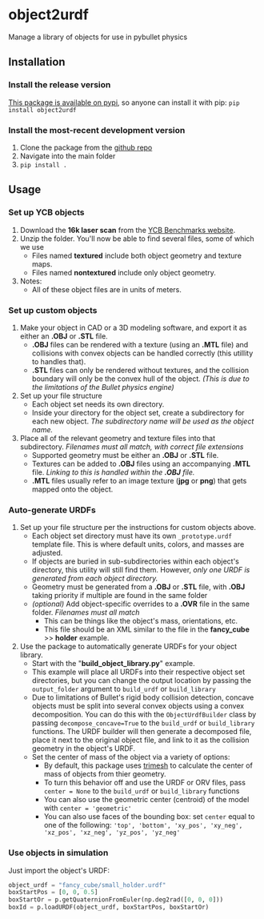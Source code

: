 # object2urdf
Manage a library of objects for use in pybullet physics

## Installation
### Install the release version
[This package is available on pypi](https://pypi.org/project/object2urdf/), so anyone can install it with pip: `pip install object2urdf`

### Install the most-recent development version
1. Clone the package from the [github repo](https://github.com/harvard-microrobotics/object2urdf)
2. Navigate into the main folder
3. `pip install .`


## Usage
### Set up YCB objects
1. Download the **16k laser scan** from the [YCB Benchmarks website](http://ycb-benchmarks.s3-website-us-east-1.amazonaws.com/).
2. Unzip the folder. You'll now be able to find several files, some of which we use
    - Files named **textured** include both object geometry and texture maps.
    - Files named **nontextured** include only object geometry.
3. Notes:
    - All of these object files are in units of meters.

### Set up custom objects
1. Make your object in CAD or a 3D modeling software, and export it as either an **.OBJ** or **.STL** file.
    - **.OBJ** files can be rendered with a texture (using an **.MTL** file) and collisions with convex objects can be handled correctly (this utillity to handles that).
    - **.STL** files can only be rendered without textures, and the collision boundary will only be the convex hull of the object. _(This is due to the limitations of the Bullet physics engine)_
2. Set up your file structure
    - Each object set needs its own directory.
    - Inside your directory for the object set, create a subdirectory for each new object. _The subdirectory name will be used as the object name._
3. Place all of the relevant geometry and texture files into that subdirectory. _Filenames must all match, with correct file extensions_
    - Supported geometry must be either an **.OBJ** or **.STL** file.
    - Textures can be added to **.OBJ** files using an accompanying **.MTL** file. _Linking to this is handled within the **.OBJ** file._
    - **.MTL** files usually refer to an image texture (**jpg** or **png**) that gets mapped onto the object.


### Auto-generate URDFs
1. Set up your file structure per the instructions for custom objects above.
    - Each object set directory must have its own `_prototype.urdf` template file. This is where default units, colors, and masses are adjusted.
    - If objects are buried in sub-subdirectories within each object's directory, this utility will still find them. However, _only one URDF is generated from each object directory._
    - Geometry must be generated from a **.OBJ** or **.STL** file, with **.OBJ** taking priority if multiple are found in the same folder
    - _(optional)_ Add object-specific overrides to a **.OVR** file in the same folder. _Filenames must all match_
        - This can be things like the object's mass, orientations, etc.
        - This file should be an XML similar to the file in the **fancy_cube** >> **holder** example.
2. Use the package to automatically generate URDFs for your object library.
    - Start with the "**build_object_library.py**" example.
    - This example will place all URDFs into their respective object set directories, but you can change the output location by passing the `output_folder` argument to `build_urdf` or `build_library`
    - Due to limitations of Bullet's rigid body collision detection, concave objects must be split into several convex objects using a convex decomposition. You can do this with the `ObjectUrdfBuilder` class by passing `decompose_concave=True` to the `build_urdf` or `build_library` functions. The URDF builder will then generate a decomposed file, place it next to the original object file, and link to it as the collision geometry in the object's URDF.
    - Set the center of mass of the object via a variety of options:
        - By default, this package uses [trimesh](https://github.com/mikedh/trimesh) to calculate the center of mass of objects from thier geometry.
        - To turn this behavior off and use the URDF or ORV files, pass `center = None` to the `build_urdf` or `build_library` functions
        - You can also use the geometric center (centroid) of the model with `center = 'geometric'`
        - You can also use faces of the bounding box: set `center` equal to one of the following: `'top', 'bottom', 'xy_pos', 'xy_neg', 'xz_pos', 'xz_neg', 'yz_pos', 'yz_neg'`  

### Use objects in simulation
Just import the object's URDF:

```python
object_urdf = "fancy_cube/small_holder.urdf"
boxStartPos = [0, 0, 0.5]
boxStartOr = p.getQuaternionFromEuler(np.deg2rad([0, 0, 0]))
boxId = p.loadURDF(object_urdf, boxStartPos, boxStartOr)
```

